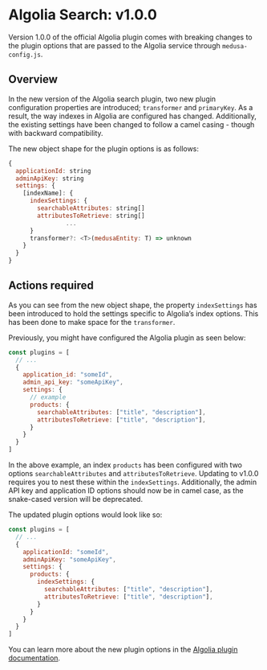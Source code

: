 # Algolia Search: v1.0.0

Version 1.0.0 of the official Algolia plugin comes with breaking changes to the plugin options that are passed to the Algolia service through `medusa-config.js`.

## Overview

In the new version of the Algolia search plugin, two new plugin configuration properties are introduced; `transformer` and `primaryKey`.  As a result, the way indexes in Algolia are configured has changed. Additionally, the existing settings have been changed to follow a camel casing - though with backward compatibility.

The new object shape for the plugin options is as follows:

```jsx
{
  applicationId: string
  adminApiKey: string
  settings: {
    [indexName]: {
      indexSettings: {
        searchableAttributes: string[]
        attributesToRetrieve: string[]
				...
      }
      transformer?: <T>(medusaEntity: T) => unknown
    }
  }
}
```

## Actions required

As you can see from the new object shape, the property `indexSettings` has been introduced to hold the settings specific to Algolia’s index options. This has been done to make space for the `transformer`. 

Previously, you might have configured the Algolia plugin as seen below:

```js title=medusa-config.js
const plugins = [
  // ...
  {
    application_id: "someId",
    admin_api_key: "someApiKey",
    settings: {
      // example
      products: {
        searchableAttributes: ["title", "description"],
        attributesToRetrieve: ["title", "description"],
      }
    }
  }
]
```

In the above example, an index `products` has been configured with two options `searchableAttributes` and `attributesToRetrieve`. Updating to v1.0.0 requires you to nest these within the `indexSettings`. Additionally, the admin API key and application ID options should now be in camel case, as the snake-cased version will be deprecated. 

The updated plugin options would look like so:

```js title=medusa-config.js
const plugins = [
  // ...
  {
    applicationId: "someId",
    adminApiKey: "someApiKey",
    settings: {
      products: {
        indexSettings: {
          searchableAttributes: ["title", "description"],
          attributesToRetrieve: ["title", "description"],
        }
      }
    }
  }
]
```

You can learn more about the new plugin options in the [Algolia plugin documentation](../../../plugins/search/algolia.md).